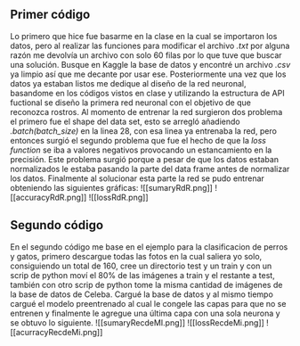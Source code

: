 ## Primer código
Lo primero que hice fue basarme en la clase en la cual se importaron los datos, pero al realizar las funciones para modificar el archivo *.txt* por alguna razón me devolvía un archivo con solo 60 filas por lo que tuve que buscar una solución. Busque en Kaggle la base de datos y encontré un archivo *.csv* ya limpio así que me decante por usar ese. Posteriormente una vez que los datos ya estaban listos me dedique al diseño de la red neuronal, basandome en los códigos vistos en clase y utilizando la estructura de API fuctional se diseño la primera red neuronal con el objetivo de que reconozca rostros. Al momento de entrenar la red surgieron dos problema el primero fue el shape del data set, esto se arregló añadiendo *.batch(batch_size)* en la linea 28, con esa linea ya entrenaba la red, pero entonces surgió el segundo problema que fue el hecho de que la *loss function* se iba a valores negativos provocando un estancamiento en la precisión. Este problema surgió porque a pesar de que los datos estaban normalizados le estaba pasando la parte del data frame antes de normalizar los datos. Finalmente al solucionar esta parte la red se pudo entrenar obteniendo las siguientes gráficas: 
![[sumaryRdR.png]]
![[accuracyRdR.png]]
![[lossRdR.png]]
## Segundo código
En el segundo código me base en el ejemplo para la clasificacion de perros y gatos, primero descargue todas las fotos en la cual saliera yo solo, consiguiendo un total de 160, cree un directorio test y un train y con un scrip de python moví el 80% de las imágenes a train y el restante a test, también con otro scrip de python tome la misma cantidad de imágenes de la base de datos de Celeba. Cargué la base de datos y al mismo tiempo cargué el modelo preentrenado al cual le congele las capas para que no se entrenen y finalmente le agregue una última capa con una sola neurona y se obtuvo lo siguiente.
![[sumaryRecdeMI.png]] ![[lossRecdeMi.png]]
![[acurracyRecdeMi.png]] 
